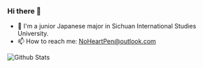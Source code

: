 ### Hi there 👋

<!--
**NoHeartPen/NoHeartPen** is a ✨ _special_ ✨ repository because its `README.md` (this file) appears on your GitHub profile.

Here are some ideas to get you started:

- 🔭 I’m currently working on ...
- 🌱 I’m currently learning ...
- 👯 I’m looking to collaborate on ...
- 🤔 I’m looking for help with ...
- 💬 Ask me about ...
- 📫 How to reach me: ...
- 😄 Pronouns: ...
- ⚡ Fun fact: ...

![Most Used Languages](https://github-readme-stats.vercel.app/api/top-langs/?username=NoHeartPen&theme=dark&layout=compact)
-->

- 🏫 I'm a junior Japanese major in Sichuan International Studies University.
- 📫 How to reach me: NoHeartPen@outlook.com

![Github Stats](https://github-readme-stats.vercel.app/api?username=NoHeartPen&show_icons=true&theme=dark&count_private=true)
